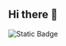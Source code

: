 ## Hi there 👋

![Static Badge](https://img.shields.io/badge/LinkedIn-%230A66C2?link=linkedin.com%2Fin%2Fjason-cordova)


<!--
**JasonCordova/JasonCordova** is a ✨ _special_ ✨ repository because its `README.md` (this file) appears on your GitHub profile.

Here are some ideas to get you started:

- 🔭 I’m currently working on ...
- 🌱 I’m currently learning ...
- 👯 I’m looking to collaborate on ...
- 🤔 I’m looking for help with ...
- 💬 Ask me about ...
- 📫 How to reach me: ...
- 😄 Pronouns: ...
- ⚡ Fun fact: ...
-->
